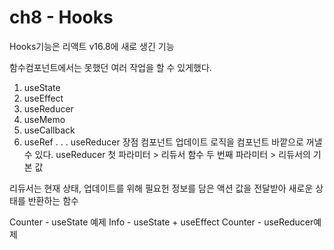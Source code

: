 # ch8 - Hooks 

Hooks기능은 리액트 v16.8에 새로 생긴 기능

함수컴포넌트에서는 못했던 여러 작업을 할 수 있게했다. 

1. useState
2. useEffect
3. useReducer
4. useMemo
5. useCallback
6. useRef
. . .
useReducer 장점 
컴포넌트 업데이트 로직을 컴포넌트 바깥으로 꺼낼 수 있다. 
useReducer 
첫 파라미터 > 리듀서 함수
두 번째 파라미터 > 리듀서의 기본 값 

리듀서는 현재 상태, 업데이트를 위해 필요헌 정보를 담은 액션 값을 전달받아 새로운 상태를 반환하는 함수


Counter - useState 예제
Info - useState + useEffect
Counter - useReducer예제